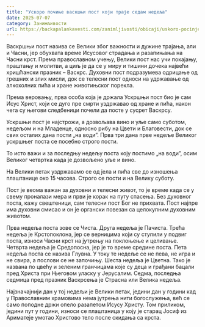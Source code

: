 ```yaml
---
title: "Ускоро почиње васкшњи пост који траје седам недеља"
date: 2025-07-07
category: Занимљивости
url: https://backapalankavesti.com/zanimljivosti/obicaji/uskoro-pocinje-vasksnji-post-koji-traje-sedam-nedelja/
---
```


Васкршњи пост назива се Велики због важности и дужине трајања, али и Часни, јер обухвата време Исусовог страдања и разапињања на Часни крст. Према православном учењу, Велики пост нас учи покајању, праштању и молитви, а циљ је да се у миру и тишини дочека највећи хришћански празник – Васкрс. Духовни пост подразумева одрицање од грешних и злих мисли, док се телесни пост односи на удржавање од алкохолних пића и хране животињског порекла.

Према веровању, прва особа која је држала Ускршњи пост био је сам Исус Христ, који се дуго пре смрти уздржавао од хране и пића, након чега су његови следбеници почели да посте у сусрет Васкрсу.

Ускршњи пост је најстрожи, а дозвољава вино и уље само суботом, недељом и на Младенце, односно рибу на Цвети и Благовести, док се свих осталих дана пости „на води”. Прва три дана прве недеље Великог ускршњег поста се посебно строго пости.

То исто важи и за последњу недељу поста коју постимо „на води”, осим Великог четвртка када је дозвољено уље и вино.

На Велики петак уздржавамо се од јела и пића све до изношења плаштанице око 15 часова. Строго се пости и на Велику суботу.

Пост је веома важан за духовни и телесни живот, то је време када се у свему проналази мера и први је корак на путу спасења. Без духовног поста, кажу свештеници, сам телесни пост Бог не прихвата. Пост најпре има духовни смисао и он је органски повезан са целокупним духовним животом.

Прва недеља поста зове се Чиста. Друга недеља је Пачиста. Трећа недеља је Крстопоклона, јер се верницима који су ступили у подвиг поста, износи Часни крст на јутрењу на поклоњење и целивање. Четврта недеља је Средопосна, јер је то време средине поста. Пета недеља поста се назива Глувна. У току те недеље се не пева, не игра и не свира, а послови се не започињу. Шеста недеља је Цветна. Тако је названа по цвећу и зеленим гранчицама које су деца и грађани бацали пред Христа при Његовом уласку у Јерусалим. Седма, последња седмица пред празник Васкрсења је Страсна или Велика недеља.

Најзначајнији дан у тој недељи је Велики петак, једини дан у години кад у Православним храмовима нема јутрења нити богослужења, већ се само поподне држи опело разапетом Исусу Христу. Том приликом, једини пут у години, износи се плаштаница у коју је старац Јосиф из Ариматеје умотао Христово тело после скидања са крста.
